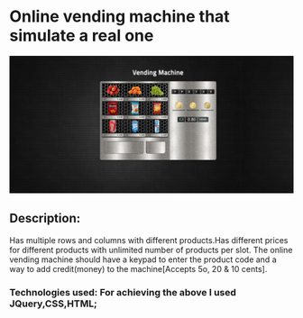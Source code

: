 # Online vending machine that simulate a real one
![GitHub Logo](https://github.com/CosminaP/vending-machine/blob/master/docs/images/vending-machine.png)

## Description: 
Has multiple rows and columns with different products.Has different prices for different products with unlimited number of products per slot.
The online vending machine should have a keypad to enter the product code and a way to add credit(money) to the machine[Accepts 5o, 20 & 10 cents].

### Technologies used: For achieving the above I used JQuery,CSS,HTML; 
